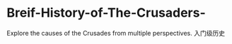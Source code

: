 # Breif-History-of-The-Crusaders-
Explore the causes of the Crusades from multiple perspectives.  入门级历史
